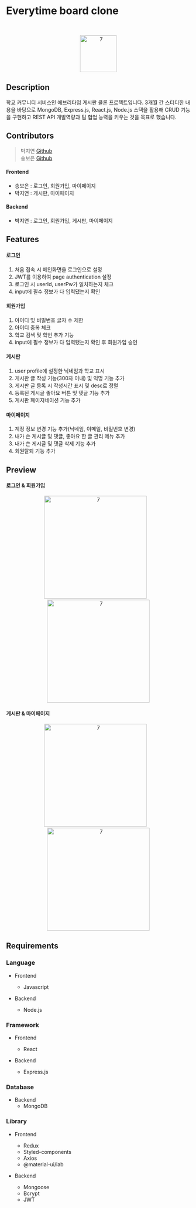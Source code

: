 # Everytime board clone
<br/>
<p align="center">
  <img width="100" alt="7" src="https://user-images.githubusercontent.com/71836751/107924570-83bf1080-6fb6-11eb-927b-9b13b0c2423c.png">
</p>

## Description

학교 커뮤니티 서비스인 에브리타임 게시판 클론 프로젝트입니다. 3개월 간 스터디한 내용을 바탕으로 MongoDB, Express.js, React.js, Node.js 스택을 활용해 CRUD 기능을 구현하고 REST API 개발역량과 팀 협업 능력을 키우는 것을 목표로 했습니다.

## Contributors

> 박지연 [Github](https://github.com/gparkkii)<br/>
송보은 [Github](https://github.com/Boeun05)

#### Frontend
  - 송보은 : 로그인, 회원가입, 마이페이지
  - 박지연 : 게시판, 마이페이지
 
#### Backend
  - 박지연 : 로그인, 회원가입, 게시판, 마이페이지

## Features

#### 로그인
1. 처음 접속 시 메인화면을 로그인으로 설정
2. JWT를 이용하여 page authentication 설정
3. 로그인 시 userId, userPw가 일치하는지 체크
4. input에 필수 정보가 다 입력됐는지 확인
#### 회원가입
1. 아이디 및 비밀번호 글자 수 제한
2. 아이디 중복 체크
3. 학교 검색 및 학번 추가 기능
4. input에 필수 정보가 다 입력됐는지 확인 후 회원가입 승인
#### 게시판
1. user profile에 설정한 닉네임과 학교 표시
2. 게시판 글 작성 기능(300자 이내) 및 익명 기능 추가 
3. 게시판 글 등록 시 작성시간 표시 및 desc로 정렬
4. 등록된 게시글 좋아요 버튼 및 댓글 기능 추가
5. 게시판 페이지네이션 기능 추가
#### 마이페이지
1. 계정 정보 변경 기능 추가(닉네임, 이메일, 비밀번호 변경)
2. 내가 쓴 게시글 및 댓글, 좋아요 한 글 관리 메뉴 추가
3. 내가 쓴 게시글 및 댓글 삭제 기능 추가
4. 회원탈퇴 기능 추가

## Preview
#### 로그인 & 회원가입
<p align="center">
  <img width="280" alt="7" src="https://user-images.githubusercontent.com/71811780/108114998-e01c5000-70dc-11eb-97d2-de160f368d5a.gif">
  &nbsp;&nbsp;&nbsp;
  <img width="280" alt="7" src="https://user-images.githubusercontent.com/71811780/108112315-44d5ab80-70d9-11eb-8595-eda8af5d9d76.gif">
</p>

#### 게시판 & 마이페이지
<p align="center">
  <img width="280" alt="7" src="https://user-images.githubusercontent.com/71811780/108112312-43a47e80-70d9-11eb-8b93-b34216d96f22.gif">
  &nbsp;&nbsp;&nbsp;
  <img width="280" alt="7" src="https://user-images.githubusercontent.com/71811780/108112317-4606d880-70d9-11eb-939f-64ee09f484da.gif">
</p>


## Requirements

### Language
- Frontend
  - Javascript
  
- Backend
  - Node.js
  
### Framework
- Frontend
  - React
  
- Backend
  - Express.js
  
### Database
- Backend 
  - MongoDB 
  
### Library
- Frontend
  - Redux
  - Styled-components
  - Axios
  - @material-ui/lab

- Backend
  - Mongoose
  - Bcrypt
  - JWT

